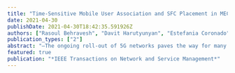 ```yaml
---
title: "Time-Sensitive Mobile User Association and SFC Placement in MEC-Enabled 5G Networks"
date: 2021-04-30
publishDate: 2021-04-30T18:42:35.591926Z
authors: ["Rasoul Behravesh", "Davit Harutyunyan", "Estefania Coronado", "Roberto Riggio"]
publication_types: ["2"]
abstract: "—The ongoing roll-out of 5G networks paves the way for many fascinating applications such as virtual reality (VR), augmented reality (AR), and autonomous driving. Moreover, 5G enables billions of devices to transfer an unprecedented amount of data at the same time. This transformation calls for novel technologies like multi-access edge computing (MEC) to satisfy the stringent delay and bitrate requirements of the mentioned applications. MEC is a technology to push data, virtualization, and processing resources from the cloud towards the edge of the network closer to the end-users and, therefore, improve their quality of experience (QoE). Resources at the edge are scarce, and MEC nodes are characterized by scarce computational resources calling for smart decisions on how to use these resources while ensuring that the service requirements (e.g., data rate, latency, etc.) are satisfied. Moreover, since the applications and services are to be deployed as virtual network functions (VNFs), it is important to consider efficient approaches to VNF migrations to guarantee high QoE for all the users. In this paper, we study the problem of joint user association, VNF placement, and resource allocation, employing mixedinteger linear programming (MILP) techniques. The objectives functions of this MILP-based problem formulations are to minimize (i) the service provisioning cost, (ii) the transport network utilization, and (iii) the impact of migration on users’ QoE. Moreover, a heuristic algorithm is proposed to tackle the scalability issue of the MILP-based algorithms. Finally, comprehensive experiments are performed to draw a comparison between these approaches."
featured: true
publication: "*IEEE Transactions on Network and Service Management*"
---
```


